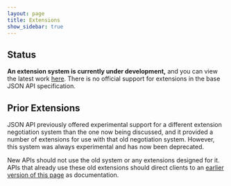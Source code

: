 ```yaml
---
layout: page
title: Extensions
show_sidebar: true
---
```


## <a href="#status" id="status" class="headerlink"></a> Status

**An extension system is currently under development,** and you can view the
latest work [here](https://github.com/json-api/json-api/tree/profile-extensions).
There is no official support for extensions in the base JSON API specification.

## <a href="#prior-extensions" id="prior-extensions" class="headerlink"></a> Prior Extensions

JSON API previously offered experimental support for a different extension
negotiation system than the one now being discussed, and it provided a number of
extensions for use with that old negotiation system. However, this system was
always experimental and has now been deprecated.

New APIs should not use the old system or any extensions designed for it. APIs
that already use these old extensions should direct clients to an
[earlier version of this page](https://github.com/json-api/json-api/blob/9c7a03dbc37f80f6ca81b16d444c960e96dd7a57/extensions/index.md)
as documentation.
